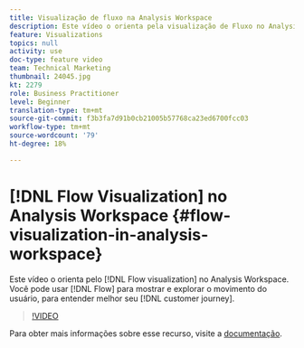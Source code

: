 ```yaml
---
title: Visualização de fluxo na Analysis Workspace
description: Este vídeo o orienta pela visualização de Fluxo no Analysis Workspace. Você pode usar o Fluxo para mostrar e explorar a movimentação de usuários, para entender melhor sua jornada do cliente.
feature: Visualizations
topics: null
activity: use
doc-type: feature video
team: Technical Marketing
thumbnail: 24045.jpg
kt: 2279
role: Business Practitioner
level: Beginner
translation-type: tm+mt
source-git-commit: f3b3fa7d91b0cb21005b57768ca23ed6700fcc03
workflow-type: tm+mt
source-wordcount: '79'
ht-degree: 18%

---
```



# [!DNL Flow Visualization] no Analysis Workspace  {#flow-visualization-in-analysis-workspace}

Este vídeo o orienta pelo [!DNL Flow visualization] no Analysis Workspace. Você pode usar [!DNL Flow] para mostrar e explorar o movimento do usuário, para entender melhor seu [!DNL customer journey].

>[!VIDEO](https://video.tv.adobe.com/v/24045/?quality=12)

Para obter mais informações sobre esse recurso, visite a [documentação](https://marketing.adobe.com/resources/help/pt_BR/analytics/analysis-workspace/flow.html).